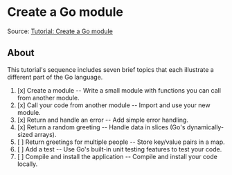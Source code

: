 # Create a Go module

Source: [Tutorial: Create a Go module](https://go.dev/doc/tutorial/create-module)

## About

This tutorial's sequence includes seven brief topics that each illustrate a different part of the Go language.

1. [x] Create a module -- Write a small module with functions you can call from another module.
2. [x] Call your code from another module -- Import and use your new module.
3. [x] Return and handle an error -- Add simple error handling.
4. [x] Return a random greeting -- Handle data in slices (Go's dynamically-sized arrays).
5. [ ] Return greetings for multiple people -- Store key/value pairs in a map.
6. [ ] Add a test -- Use Go's built-in unit testing features to test your code.
7. [ ] Compile and install the application -- Compile and install your code locally.

<!--
## Installation

Install the modules:

```sh
go mod tidy
```

Output:

```sh
go: finding module for package rsc.io/quote
go: found rsc.io/quote in rsc.io/quote v1.5.2
```

## Run

Run the hello.go program

```sh
go run .
```

Output:

```sh
Hello, World!
Don't communicate by sharing memory, share memory by communicating.
```
-->
